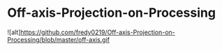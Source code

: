 # Off-axis-Projection-on-Processing


![alt]https://github.com/fredy0219/Off-axis-Projection-on-Processing/blob/master/off-axis.gif